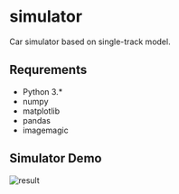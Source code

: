 # simulator
Car simulator based on single-track model.

## Requrements
- Python 3.*
- numpy
- matplotlib
- pandas
- imagemagic

## Simulator Demo
![result](https://github.com/re0064hx/simulator/AnimResults/20191130-204849.gif)
